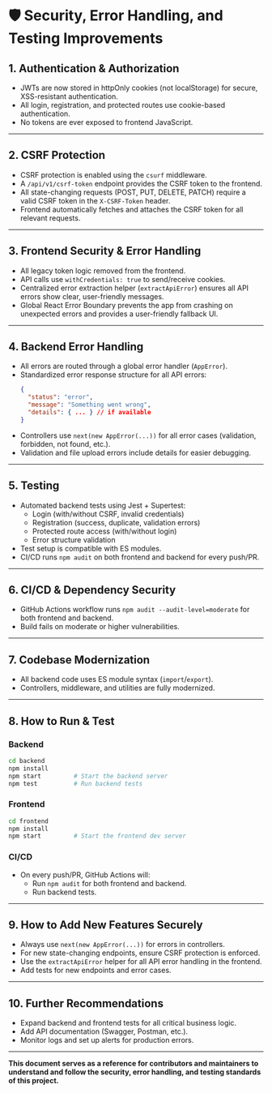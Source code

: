 # 🛡️ Security, Error Handling, and Testing Improvements

## 1. Authentication & Authorization

- JWTs are now stored in httpOnly cookies (not localStorage) for secure, XSS-resistant authentication.
- All login, registration, and protected routes use cookie-based authentication.
- No tokens are ever exposed to frontend JavaScript.

---

## 2. CSRF Protection

- CSRF protection is enabled using the `csurf` middleware.
- A `/api/v1/csrf-token` endpoint provides the CSRF token to the frontend.
- All state-changing requests (POST, PUT, DELETE, PATCH) require a valid CSRF token in the `X-CSRF-Token` header.
- Frontend automatically fetches and attaches the CSRF token for all relevant requests.

---

## 3. Frontend Security & Error Handling

- All legacy token logic removed from the frontend.
- API calls use `withCredentials: true` to send/receive cookies.
- Centralized error extraction helper (`extractApiError`) ensures all API errors show clear, user-friendly messages.
- Global React Error Boundary prevents the app from crashing on unexpected errors and provides a user-friendly fallback UI.

---

## 4. Backend Error Handling

- All errors are routed through a global error handler (`AppError`).
- Standardized error response structure for all API errors:
  ```json
  {
    "status": "error",
    "message": "Something went wrong",
    "details": { ... } // if available
  }
  ```
- Controllers use `next(new AppError(...))` for all error cases (validation, forbidden, not found, etc.).
- Validation and file upload errors include details for easier debugging.

---

## 5. Testing

- Automated backend tests using Jest + Supertest:
  - Login (with/without CSRF, invalid credentials)
  - Registration (success, duplicate, validation errors)
  - Protected route access (with/without login)
  - Error structure validation
- Test setup is compatible with ES modules.
- CI/CD runs `npm audit` on both frontend and backend for every push/PR.

---

## 6. CI/CD & Dependency Security

- GitHub Actions workflow runs `npm audit --audit-level=moderate` for both frontend and backend.
- Build fails on moderate or higher vulnerabilities.

---

## 7. Codebase Modernization

- All backend code uses ES module syntax (`import`/`export`).
- Controllers, middleware, and utilities are fully modernized.

---

## 8. How to Run & Test

### Backend
```sh
cd backend
npm install
npm start         # Start the backend server
npm test          # Run backend tests
```

### Frontend
```sh
cd frontend
npm install
npm start         # Start the frontend dev server
```

### CI/CD
- On every push/PR, GitHub Actions will:
  - Run `npm audit` for both frontend and backend.
  - Run backend tests.

---

## 9. How to Add New Features Securely

- Always use `next(new AppError(...))` for errors in controllers.
- For new state-changing endpoints, ensure CSRF protection is enforced.
- Use the `extractApiError` helper for all API error handling in the frontend.
- Add tests for new endpoints and error cases.

---

## 10. Further Recommendations

- Expand backend and frontend tests for all critical business logic.
- Add API documentation (Swagger, Postman, etc.).
- Monitor logs and set up alerts for production errors.

---

**This document serves as a reference for contributors and maintainers to understand and follow the security, error handling, and testing standards of this project.** 